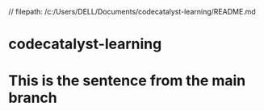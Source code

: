 // filepath: /c:/Users/DELL/Documents/codecatalyst-learning/README.md
# codecatalyst-learning
# This is the sentence from the main branch